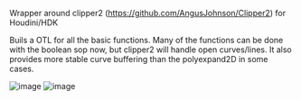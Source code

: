 Wrapper around clipper2 (https://github.com/AngusJohnson/Clipper2) for Houdini/HDK

Buils a OTL for all the basic functions. Many of the functions can be done with the boolean sop now, but clipper2 will handle open curves/lines. It also provides more stable curve buffering than the polyexpand2D in some cases.

![image](https://github.com/user-attachments/assets/5bc17083-6613-4e3d-b7c8-0fff6c6a00a7)
![image](https://github.com/user-attachments/assets/12b5a528-0f27-402b-b5ea-c2bd7b99f39c)
